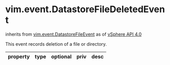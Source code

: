 vim.event.DatastoreFileDeletedEvent
===================================
inherits from [vim.event.DatastoreFileEvent](docs/vim.event.DatastoreFileEvent.md)
as of [vSphere API 4.0](vim.version.md#vim.version.version5)


This event records deletion of a file or directory.

| property | type | optional | priv | desc |
|:---------|:-----|:---------|:-----|:-----|


